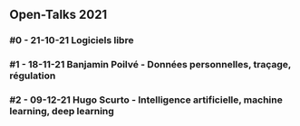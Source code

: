 ## Open-Talks 2021

### #0 - 21-10-21 Logiciels libre
### #1 - 18-11-21 Banjamin Poilvé - Données personnelles, traçage, régulation
### #2 - 09-12-21 Hugo Scurto - Intelligence artificielle, machine learning, deep learning
